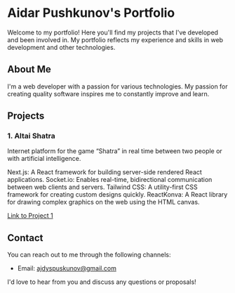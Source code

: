 # Aidar Pushkunov's Portfolio

Welcome to my portfolio! Here you'll find my projects that I've developed and been involved in. My portfolio reflects my experience and skills in web development and other technologies.

## About Me

I'm a web developer with a passion for various technologies. My passion for creating quality software inspires me to constantly improve and learn.

## Projects

### 1. Altai Shatra

Internet platform for the game “Shatra” in real time between two people or with artificial intelligence.

Next.js: A React framework for building server-side rendered React applications.
Socket.io: Enables real-time, bidirectional communication between web clients and servers.
Tailwind CSS: A utility-first CSS framework for creating custom designs quickly.
ReactKonva: A React library for drawing complex graphics on the web using the HTML canvas.

[Link to Project 1](https://github.com/AidysPushkunov/shatra)


## Contact

You can reach out to me through the following channels:

- Email: ajdyspuskunov@gmail.com

I'd love to hear from you and discuss any questions or proposals!
